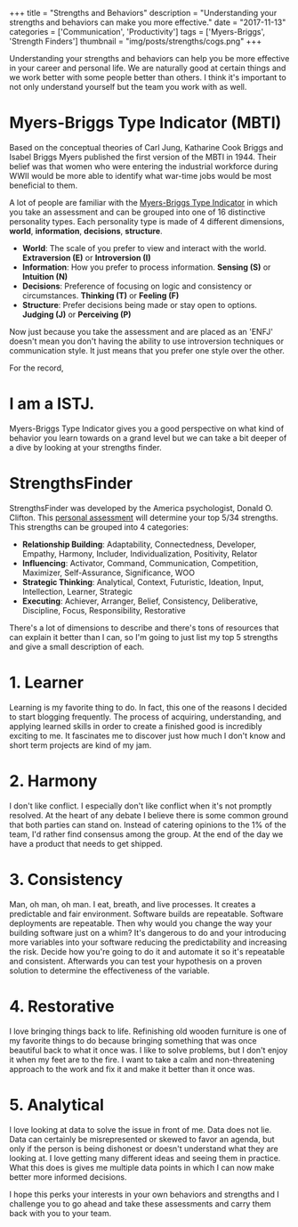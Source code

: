 +++
title = "Strengths and Behaviors"
description = "Understanding your strengths and behaviors can make you more effective."
date = "2017-11-13"
categories = ['Communication', 'Productivity']
tags = ['Myers-Briggs', 'Strength Finders']
thumbnail = "img/posts/strengths/cogs.png"
+++

Understanding your strengths and behaviors can help you be more effective in your career and personal life. We are naturally good at certain things and we work better with some people better than others. I think it's important to not only understand yourself but the team you work with as well.

# Myers-Briggs Type Indicator (MBTI)

Based on the conceptual theories of Carl Jung, Katharine Cook Briggs and Isabel Briggs Myers published the first version of the MBTI in 1944. Their belief was that women who were entering the industrial workforce during WWII would be more able to identify what war-time jobs would be most beneficial to them.  

A lot of people are familiar with the [Myers-Briggs Type Indicator](http://www.myersbriggs.org) in which you take an assessment and can be grouped into one of 16 distinctive personality types. Each personality type is made of 4 different dimensions, **world**, **information**, **decisions**, **structure**. 

* **World**: The scale of you prefer to view and interact with the world. **Extraversion (E)** or **Introversion (I)**
* **Information**: How you prefer to process information. **Sensing (S)** or **Intuition (N)**
* **Decisions**: Preference of focusing on logic and consistency or circumstances. **Thinking (T)** or **Feeling (F)**
* **Structure**: Prefer decisions being made or stay open to options. **Judging (J)** or **Perceiving (P)**

Now just because you take the assessment and are placed as an 'ENFJ' doesn't mean you don't having the ability to use introversion techniques or communication style. It just means that you prefer one style over the other.

For the record,
# I am a ISTJ.  

Myers-Briggs Type Indicator gives you a good perspective on what kind of behavior you learn towards on a grand level but we can take a bit deeper of a dive by looking at your strengths finder.

# StrengthsFinder

StrengthsFinder was developed by the America psychologist, Donald O. Clifton. This [personal assessment](https://www.gallupstrengthscenter.com) will determine your top 5/34 strengths. This strengths can be grouped into 4 categories:

* **Relationship Building**: Adaptability, Connectedness, Developer, Empathy, Harmony, Includer, Individualization, Positivity, Relator 
* **Influencing**: Activator, Command, Communication, Competition, Maximizer, Self-Assurance, Significance, WOO
* **Strategic Thinking**: Analytical, Context, Futuristic, Ideation, Input, Intellection, Learner, Strategic
* **Executing**: Achiever, Arranger, Belief, Consistency, Deliberative, Discipline, Focus, Responsibility, Restorative

There's a lot of dimensions to describe and there's tons of resources that can explain it better than I can, so I'm going to just list my top 5 strengths and give a small description of each.

# 1. Learner

Learning is my favorite thing to do. In fact, this one of the reasons I decided to start blogging frequently. The process of acquiring, understanding, and applying learned skills in order to create a finished good is incredibly exciting to me. It fascinates me to discover just how much I don't know and short term projects are kind of my jam.   

# 2. Harmony

I don't like conflict. I especially don't like conflict when it's not promptly resolved. At the heart of any debate I believe there is some common ground that both parties can stand on. Instead of catering opinions to the 1% of the team, I'd rather find consensus among the group. At the end of the day we have a product that needs to get shipped. 

# 3. Consistency

Man, oh man, oh man. I eat, breath, and live processes. It creates a predictable and fair environment. Software builds are repeatable. Software deployments are repeatable. Then why would you change the way your building software just on a whim? It's dangerous to do and your introducing more variables into your software reducing the predictability and increasing the risk. Decide how you're going to do it and automate it so it's repeatable and consistent. Afterwards you can test your hypothesis on a proven solution to determine the effectiveness of the variable. 

# 4. Restorative

I love bringing things back to life. Refinishing old wooden furniture is one of my favorite things to do because bringing something that was once beautiful back to what it once was. I like to solve problems, but I don't enjoy it when my feet are to the fire. I want to take a calm and non-threatening approach to the work and fix it and make it better than it once was.

# 5. Analytical

I love looking at data to solve the issue in front of me. Data does not lie. Data can certainly be misrepresented or skewed to favor an agenda, but only if the person is being dishonest or doesn't understand what they are looking at. I love getting many different ideas and seeing them in practice. What this does is gives me multiple data points in which I can now make better more informed decisions. 

I hope this perks your interests in your own behaviors and strengths and I challenge you to go ahead and take these assessments and carry them back with you to your team.